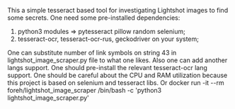 This a simple tesseract based tool for investigating Lightshot images to find some secrets.
One need some pre-installed dependencies:

1. python3 modules => pytesseract pillow random selenium;
2. tesseract-ocr, tesseract-ocr-rus, geckodriver on your system;

One can substitute number of link symbols on string 43 in lightshot_image_scraper.py file to what one likes.
Also one can add another langs support. One should pre-install the relevant tesseract-ocr lang support.
One should be careful about the CPU and RAM utilization because this project is based on selenium and tesseract libs. 
Or docker run -it --rm foreh/lightshot_image_scraper /bin/bash -c 'python3 lightshot_image_scraper.py'
